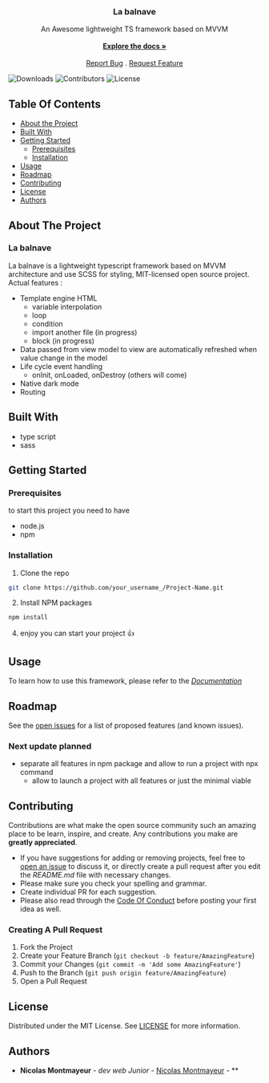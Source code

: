 <br/>
<p align="center">
  <h3 align="center">La balnave</h3>

  <p align="center">
    An Awesome lightweight TS framework based on MVVM
    <br/>
    <br/>
    <a href="https://github.com/niko-38500/js-framework/wiki"><strong>Explore the docs »</strong></a>
    <br/>
    <br/>
    <a href="https://github.com/niko-38500/js-framework/issues">Report Bug</a>
    .
    <a href="https://github.com/niko-38500/js-framework/issues">Request Feature</a>
  </p>
</p>

![Downloads](https://img.shields.io/github/downloads/niko-38500/js-framework/total) ![Contributors](https://img.shields.io/github/contributors/niko-38500/js-framework?color=dark-green) ![License](https://img.shields.io/github/license/niko-38500/js-framework)

## Table Of Contents

* [About the Project](#about-the-project)
* [Built With](#built-with)
* [Getting Started](#getting-started)
    * [Prerequisites](#prerequisites)
    * [Installation](#installation)
* [Usage](#usage)
* [Roadmap](#roadmap)
* [Contributing](#contributing)
* [License](#license)
* [Authors](#authors)

## About The Project

### La balnave
La balnave is a lightweight typescript framework based on MVVM architecture and use SCSS for styling, MIT-licensed open source project.
Actual features :

- Template engine HTML
    - variable interpolation
    - loop
    - condition
    - import another file (in progress)
    - block (in progress)
- Data passed from view model to view are automatically refreshed when value change in the model
- Life cycle event handling
    - onInit, onLoaded, onDestroy (others will come)
- Native dark mode
- Routing

## Built With

- type script
- sass

## Getting Started


### Prerequisites

to start this project you need to have
* node.js
* npm

### Installation

1.  Clone the repo

```sh
git clone https://github.com/your_username_/Project-Name.git
```
2. Install NPM packages

```sh
npm install
```

4. enjoy you can start your project 👍

## Usage

To learn how to use this framework, please refer to the _[Documentation](https://github.com/niko-38500/js-framework/wiki)_

## Roadmap

See the [open issues](https://github.com/niko-38500/js-framework/issues) for a list of proposed features (and known issues).
### Next update planned
* separate all features in npm package and allow to run a project with npx command
    * allow to launch a project with all features or just the minimal viable

## Contributing

Contributions are what make the open source community such an amazing place to be learn, inspire, and create. Any contributions you make are **greatly appreciated**.
* If you have suggestions for adding or removing projects, feel free to [open an issue](https://github.com/niko-38500/ReadME-Generator/issues/new) to discuss it, or directly create a pull request after you edit the *README.md* file with necessary changes.
* Please make sure you check your spelling and grammar.
* Create individual PR for each suggestion.
* Please also read through the [Code Of Conduct](https://github.com/niko-38500/js-framework/wiki/Contributor) before posting your first idea as well.

### Creating A Pull Request

1. Fork the Project
2. Create your Feature Branch (`git checkout -b feature/AmazingFeature`)
3. Commit your Changes (`git commit -m 'Add some AmazingFeature'`)
4. Push to the Branch (`git push origin feature/AmazingFeature`)
5. Open a Pull Request

## License

Distributed under the MIT License. See [LICENSE](https://github.com/niko-38500/ReadME-Generator/blob/main/LICENSE.md) for more information.

## Authors

* **Nicolas Montmayeur** - *dev web Junior* - [Nicolas Montmayeur]() - **